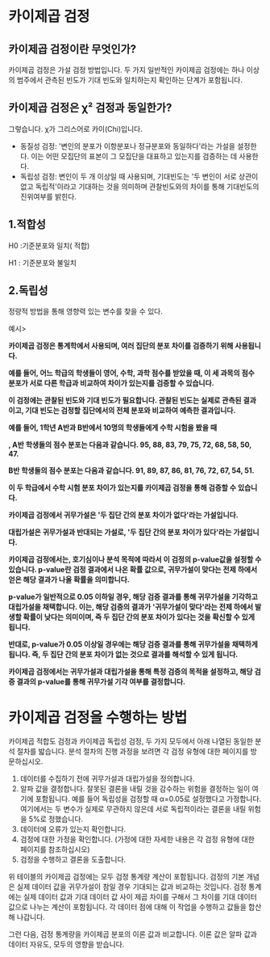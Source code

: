 # 카이제곱 검정

## **카이제곱 검정이란 무엇인가?**

카이제곱 검정은 가설 검정 방법입니다. 두 가지 일반적인 카이제곱 검정에는 하나 이상의 범주에서 관측된 빈도가 기대 빈도와 일치하는지 확인하는 단계가 포함됩니다.

## **카이제곱 검정은 χ² 검정과 동일한가?**

그렇습니다. χ가 그리스어로 카이(Chi)입니다.

- 동질성 검정: '변인의 분포가 이항분포나 정규분포와 동일하다'라는 가설을 설정한다. 이는 어떤 모집단의 표본이 그 모집단을 대표하고 있는지를 검증하는 데 사용한다.
- 독립성 검정: 변인이 두 개 이상일 때 사용되며, 기대빈도는 '두 변인이 서로 상관이 없고 독립적'이라고 기대하는 것을 의미하며 관찰빈도와의 차이를 통해 기대빈도의 진위여부를 밝힌다.

## 1.적합성



H0 :기준분포와 일치( 적합)

H1 : 기준분포와 불일치 

## 2.독립성

정량적 방법을 통해 영향력 있는 변수를 찾을 수 있다. 

예시>

**카이제곱 검정은 통계학에서 사용되며, 여러 집단의 분포 차이를 검증하기 위해 사용됩니다.** 

**예를 들어, 어느 학급의 학생들이 영어, 수학, 과학 점수를 받았을 때, 이 세 과목의 점수 분포가 서로 다른 학급과 비교하여 차이가 있는지를 검증할 수 있습니다.**

**이 검정에는 관찰된 빈도와 기대 빈도가 필요합니다. 관찰된 빈도는 실제로 관측된 결과이고, 기대 빈도는 검정할 집단에서의 전체 분포와 비교하여 예측한 결과입니다.**

**예를 들어, 1학년 A반과 B반에서 10명의 학생들에게 수학 시험을 봤을 때**

**, A반 학생들의 점수 분포는 다음과 같습니다. 95, 88, 83, 79, 75, 72, 68, 58, 50, 47.**  

**B반 학생들의 점수 분포는 다음과 같습니다. 91, 89, 87, 86, 81, 76, 72, 67, 54, 51.** 

**이 두 학급에서 수학 시험 분포 차이가 있는지를 카이제곱 검정을 통해 검증할 수 있습니다.**

**카이제곱 검정에서 귀무가설은 '두 집단 간의 분포 차이가 없다'라는 가설입니다.**

**대립가설은 귀무가설과 반대되는 가설로, '두 집단 간의 분포 차이가 있다'라는 가설입니다.**

**카이제곱 검정에서는, 호기심이나 분석 목적에 따라서 이 검정의 p-value값을 설정할 수 있습니다. p-value란 검정 결과에서 나온 확률 값으로, 귀무가설이 맞다는 전제 하에서 얻은 해당 결과가 나올 확률을 의미합니다.**

**p-value가 일반적으로 0.05 이하일 경우, 해당 검증 결과를 통해 귀무가설을 기각하고 대립가설을 채택합니다. 이는, 해당 검증의 결과가 '귀무가설이 맞다'라는 전제 하에서 발생할 확률이 낮다는 의미이며, 즉 두 집단 간의 분포 차이가 있다는 것을 확신할 수 있게 됩니다.**

**반대로, p-value가 0.05 이상일 경우에는 해당 검증 결과를 통해 귀무가설을 채택하게 됩니다. 즉, 두 집단 간의 분포 차이가 없는 것으로 결과를 해석할 수 있게 됩니다.**

**카이제곱 검정에서는 귀무가설과 대립가설을 통해 특정 검증의 목적을 설정하고, 해당 검증 결과의 p-value를 통해 귀무가설 기각 여부를 결정합니다.**

# 카이제곱 검정을 수행하는 방법

카이제곱 적합도 검정과 카이제곱 독립성 검정, 두 가지 모두에서 아래 나열된 동일한 분석 절차를 밟습니다. 분석 절차의 진행 과정을 보려면 각 검정 유형에 대한 페이지를 방문하십시오.

1. 데이터를 수집하기 전에 귀무가설과 대립가설을 정의합니다.
2. 알파 값을 결정합니다. 잘못된 결론을 내릴 것을 감수하는 위험을 결정하는 일이 여기에 포함됩니다. 예를 들어 독립성을 검정할 때 α=0.05로 설정했다고 가정합니다. 여기에서는 두 변수가 실제로 무관하지 않은데 서로 독립적이라는 결론을 내릴 위험을 5%로 정했습니다.
3. 데이터에 오류가 있는지 확인합니다.
4. 검정에 대한 가정을 확인합니다. (가정에 대한 자세한 내용은 각 검정 유형에 대한 페이지를 참조하십시오)
5. 검정을 수행하고 결론을 도출합니다.

위 테이블의 카이제곱 검정에는 모두 검정 통계량 계산이 포함됩니다. 검정의 기본 개념은 실제 데이터 값을 귀무가설이 참일 경우 기대되는 값과 비교하는 것입니다. 검정 통계에는 실제 데이터 값과 기대 데이터 값 사이 제곱 차이를 구해서 그 차이를 기대 데이터 값으로 나누는 계산이 포함됩니다. 각 데이터 점에 대해 이 작업을 수행하고 값들을 합산해 나갑니다.

그런 다음, 검정 통계량을 카이제곱 분포의 이론 값과 비교합니다. 이론 값은 알파 값과 데이터 자유도, 모두의 영향을 받습니다.
